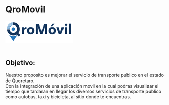 # QroMovil
<img id="logo" src="/public/img/logoCom_1.png" alt="Logo"><br><br>
<div>
<h2>Objetivo:</h2>
<p>Nuestro proposito es mejorar el servicio de transporte publico en el estado de Queretaro. <br>
Con la integración de una aplicación movil en la cual podras visualizar el tiempo que tardaran en llegar los diversos servicios de transporte publico como autobus, taxi y bicicleta, al sitio donde te encuentras. </p>
</div>
